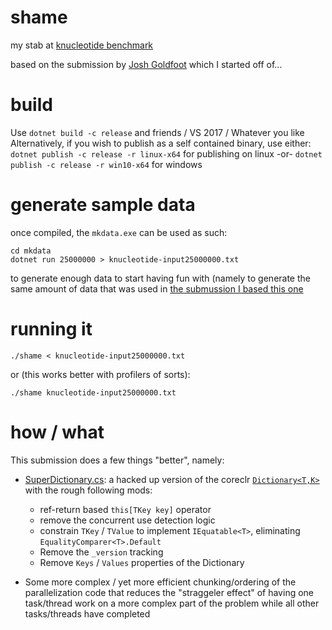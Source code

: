 # shame
my stab at [knucleotide benchmark](https://benchmarksgame-team.pages.debian.net/benchmarksgame/performance/knucleotide.html)

based on the submission by [Josh Goldfoot](https://benchmarksgame.alioth.debian.org/u64q/program.php?test=knucleotide&lang=csharpcore&id=6)
which I started off of...

# build
Use `dotnet build -c release` and friends / VS 2017 / Whatever you like
Alternatively, if you wish to publish as a self contained binary, use either:
`dotnet publish -c release -r linux-x64` for publishing on linux -or-
`dotnet publish -c release -r win10-x64` for windows

# generate sample data 

once compiled, the `mkdata.exe` can be used as such:
```
cd mkdata
dotnet run 25000000 > knucleotide-input25000000.txt
```

to generate enough data to start having fun with (namely to generate the same amount of data that was used in [the submussion I based this one](https://benchmarksgame-team.pages.debian.net/benchmarksgame/program/knucleotide-csharpcore-8.html)

# running it
```
./shame < knucleotide-input25000000.txt
```

or (this works better with profilers of sorts):

```
./shame knucleotide-input25000000.txt
```

# how / what

This submission does a few things "better", namely:
* [SuperDictionary.cs](https://github.com/damageboy/shame/blob/master/shame/SuperDictionary.cs): a hacked up version of the coreclr [`Dictionary<T,K>`](https://github.com/dotnet/coreclr/blob/master/src/mscorlib/src/System/Collections/Generic/Dictionary.cs) with the rough following mods:
  * ref-return based `this[TKey key]` operator
  * remove the concurrent use detection logic
  * constrain `TKey` / `TValue` to implement `IEquatable<T>`, eliminating `EqualityComparer<T>.Default`
  * Remove the `_version` tracking
  * Remove `Keys` / `Values` properties of the Dictionary

* Some more complex / yet more efficient chunking/ordering of the parallelization code that reduces the "straggeler effect" of having one task/thread work on a more complex part of the problem while all other tasks/threads have completed

